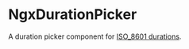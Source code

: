 # NgxDurationPicker

A duration picker component for [ISO_8601 durations](https://en.wikipedia.org/wiki/ISO_8601#Durations).
